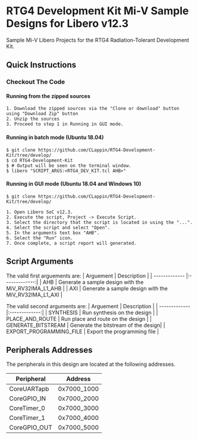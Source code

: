 # RTG4 Development Kit Mi-V Sample Designs for Libero v12.3

Sample Mi-V Libero Projects for the RTG4 Radiation-Tolerant Development Kit.

## <a name="quick"></a> Quick Instructions

### Checkout The Code
#### Running from the zipped sources
    1. Download the zipped sources via the "Clone or download" button using "Download Zip" button
    2. Unzip the sources
    3. Proceed to step 1 in Running in GUI mode.
    
#### Running in batch mode (Ubuntu 18.04)
    $ git clone https://github.com/CLappin/RTG4-Development-Kit/tree/develop/
    $ cd RTG4-Development-Kit
    $ # Output will be seen on the terminal window.
    $ libero "SCRIPT_ARGS:<RTG4_DEV_KIT.tcl AHB>"

#### Running in GUI mode (Ubuntu 18.04 and Windows 10)
    $ git clone https://github.com/CLappin/RTG4-Development-Kit/tree/develop/

    1. Open Libero SoC v12.3.
    2. Execute the script, Project -> Execute Script.
    3. Select the directory that the script is located in using the "...".
    4. Select the script and select "Open".
    5. In the arguments text box "AHB".
    6. Select the "Run" icon.
    7. Once complete, a script report will generated.

## <a name="Script arguments"></a> Script Arguments
The valid first arguements are: 
| Arguement    |  Description   |
| ------------- |:-------------:|
| AHB      | Generate a sample design with the MiV_RV32IMA_L1_AHB |
| AXI      | Generate a sample design with the MiV_RV32IMA_L1_AXI |

The valid second arguments are:
| Arguement    |  Description   |
| ------------- |:-------------:|
| SYNTHESIS | Run synthesis on the design  |
| PLACE_AND_ROUTE | Run place and route on the design  |
| GENERATE_BITSTREAM | Generate the bitstream of the design|
| EXPORT_PROGRAMMING_FILE | Export the programming file |

## Peripherals Addresses
The peripherals in this design are located at the following addresses.

| Peripheral    | Address   |
| ------------- |:-------------:|
| CoreUARTapb   | 0x7000_1000   |
| CoreGPIO_IN   | 0x7000_2000   |
| CoreTimer_0   | 0x7000_3000   |
| CoreTimer_1   | 0x7000_4000   |
| CoreGPIO_OUT  | 0x7000_5000   |

